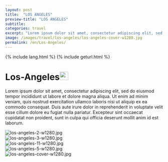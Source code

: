 ```yaml
---
layout: post
title:  "LOS ANGELES"
preview-title: "LOS ANGELES"
subtitle:
categories: travel
excerpt: "Lorem ipsum dolor sit amet, consectetur adipiscing elit, sed do eiusmod tempor incididunt ut labore et dolore magna aliqua" 
image: /images/travel/los-angeles/los-angeles-cover-w1280.jpg
permalink: /en/Los-Angeles/
---
```

{% include lang.html %}
{% include geturl.html %}
<div class="dark-grey-bg">
    <div class="container">
        <div class="row">
            <div class="col section ft-white ft-300">
                <h1 class="white-color">Los-Angeles<img class="space" src="{{ '/assets/images/aquarius.png' | prepend: SourceUrl }}" width="27"></h1>
                <p class="white-color ft-300">Lorem ipsum dolor sit amet, consectetur adipiscing elit, sed do eiusmod tempor incididunt ut labore et dolore magna aliqua. Ut enim ad minim veniam, quis nostrud exercitation ullamco laboris nisi ut aliquip ex ea commodo consequat. Duis aute irure dolor in reprehenderit in voluptate velit esse cillum dolore eu fugiat nulla pariatur. Excepteur sint occaecat cupidatat non proident, sunt in culpa qui officia deserunt mollit anim id est laborum.</p>
            </div>
        </div>
    </div>
    <div class="post-gallery">
        <div class="container">
            <div class="row">
                <div class="col-md-6">
                    <img src="{{ '/images/travel/los-angeles/los-angeles-2-w1280.jpg' | prepend: SourceUrl }}" alt="los-angeles-2-w1280.jpg">
                </div>
                <div class="col-md-6">
                    <img src="{{ '/images/travel/los-angeles/los-angeles-3-w1280.jpg' | prepend: SourceUrl }}" alt="los-angeles-3-w1280.jpg">
                </div>
            </div>
            <div class="row">
                <div class="col">
                    <img src="{{ '/images/travel/los-angeles/los-angeles-11-w1280.jpg' | prepend: SourceUrl }}" alt="los-angeles-11-w1280.jpg">
                </div>
            </div>
            <div class="row">
                <div class="col-md-6">
                    <img src="{{ '/images/travel/los-angeles/los-angeles-5-w1280.jpg' | prepend: SourceUrl }}" alt="los-angeles-5-w1280.jpg">
                </div>
                <div class="col-md-6">
                    <img src="{{ '/images/travel/los-angeles/los-angeles-cover-w1280.jpg' | prepend: SourceUrl }}" alt="los-angeles-cover-w1280.jpg">
                </div>
            </div>
        </div>
    </div>
</div>
